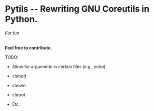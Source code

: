 # Pytils -- Rewriting GNU Coreutils in Python.
###### For fun

**Feel free to contribute.**

TODO:

* Allow for arguments in certain files (e.g., echo)

* chmod

* chown

* chroot

* Etc.